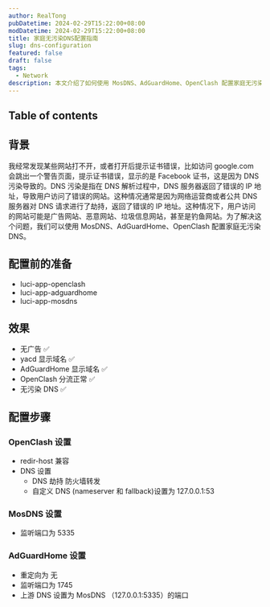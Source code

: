 ```yaml
---
author: RealTong
pubDatetime: 2024-02-29T15:22:00+08:00
modDatetime: 2024-02-29T15:22:00+08:00
title: 家庭无污染DNS配置指南
slug: dns-configuration
featured: false
draft: false
tags:
  - Network
description: 本文介绍了如何使用 MosDNS、AdGuardHome、OpenClash 配置家庭无污染 DNS。从此告别广告、恶意网站、垃圾信息、DNS 污染。
---
```


## Table of contents

## 背景

我经常发现某些网站打不开，或者打开后提示证书错误，比如访问 google.com 会跳出一个警告页面，提示证书错误，显示的是 Facebook 证书，这是因为 DNS 污染导致的。DNS 污染是指在 DNS 解析过程中，DNS 服务器返回了错误的 IP 地址，导致用户访问了错误的网站。这种情况通常是因为网络运营商或者公共 DNS 服务器对 DNS 请求进行了劫持，返回了错误的 IP 地址。这种情况下，用户访问的网站可能是广告网站、恶意网站、垃圾信息网站，甚至是钓鱼网站。为了解决这个问题，我们可以使用 MosDNS、AdGuardHome、OpenClash 配置家庭无污染 DNS。

## 配置前的准备

- luci-app-openclash
- luci-app-adguardhome
- luci-app-mosdns

## 效果

- 无广告 ✅
- yacd 显示域名 ✅
- AdGuardHome 显示域名 ✅
- OpenClash 分流正常 ✅
- 无污染 DNS ✅

## 配置步骤

### OpenClash 设置

- redir-host 兼容
- DNS 设置
  - DNS 劫持 防火墙转发
  - 自定义 DNS (nameserver 和 fallback)设置为 127.0.0.1:53

### MosDNS 设置

- 监听端口为 5335

### AdGuardHome 设置

- 重定向为 无
- 监听端口为 1745
- 上游 DNS 设置为 MosDNS （127.0.0.1:5335）的端口
